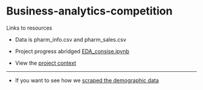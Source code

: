 # Business-analytics-competition

Links to resources

* Data is pharm_info.csv and pharm_sales.csv

* Project progress abridged [EDA_consise.ipynb](https://nbviewer.jupyter.org/github/FardinAhsan146/Business-analytics-competition/blob/master/data_analysis/EDA_consise.ipynb)

* View the [project context](https://github.com/FardinAhsan146/Business-analytics-competition/blob/master/SCB%20Business%20Analytics%20Competition%20Spring%202021%20Challenge%20and%20Tasks.pdf)

 - - - - - -

* If you want to see how we [scraped the demographic data](https://github.com/FardinAhsan146/Business-analytics-competition/blob/master/data_analysis/scraping.ipynb)
